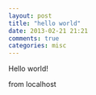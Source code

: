```yaml
---
layout: post
title: "hello world"
date: 2013-02-21 21:21
comments: true
categories: misc
---
```

Hello world!

from localhost
